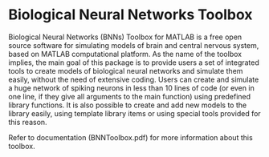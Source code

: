 Biological Neural Networks Toolbox
==================================

Biological Neural Networks (BNNs) Toolbox for MATLAB is a free open source software for simulating models of brain and central nervous system, based on MATLAB computational platform. As the name of the toolbox implies, the main goal of this package is to provide users a set of integrated tools to create models of biological neural networks and simulate them easily, without the need of extensive coding. Users can create and simulate a huge network of spiking neurons in less than 10 lines of code (or even in one line, if they give all arguments to the main function) using predefined library functions. It is also possible to create and add new models to the library easily, using template library items or using special tools provided for this reason.

Refer to documentation (BNNToolbox.pdf) for more information about this toolbox.
